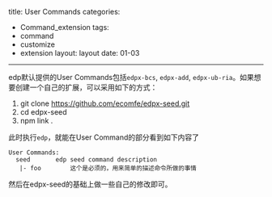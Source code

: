 title: User Commands
categories:
- Command_extension
tags:
-  command
-  customize
-  extension
layout:
    layout
date:
    01-03
---

edp默认提供的User Commands包括`edpx-bcs`, `edpx-add`, `edpx-ub-ria`。如果想要创建一个自己的扩展，可以采用如下的方式：

1. git clone https://github.com/ecomfe/edpx-seed.git
2. cd edpx-seed
3. npm link .

此时执行`edp`，就能在User Command的部分看到如下内容了

```
User Commands:
  seed       edp seed command description
   |- foo        这个是必须的，用来简单的描述命令所做的事情
```

然后在edpx-seed的基础上做一些自己的修改即可。
